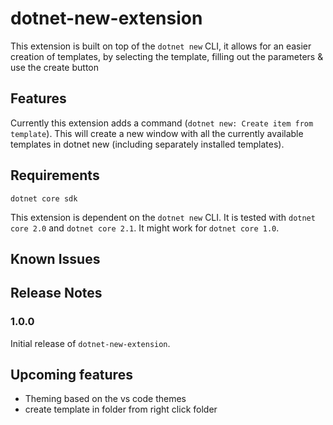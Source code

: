 # dotnet-new-extension

This extension is built on top of the `dotnet new` CLI, it allows for an easier creation of templates, by selecting the template, filling out the parameters & use the create button

## Features

Currently this extension adds a command (`dotnet new: Create item from template`). This will create a new window with all the currently available templates in dotnet new (including separately installed templates).

## Requirements

`dotnet core sdk`

This extension is dependent on the `dotnet new` CLI. It is tested with `dotnet core 2.0` and `dotnet core 2.1`. It might work for `dotnet core 1.0`.

## Known Issues


## Release Notes


### 1.0.0

Initial release of `dotnet-new-extension`.


## Upcoming features

- Theming based on the vs code themes
- create template in folder from right click folder